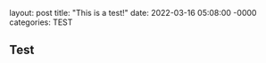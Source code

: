 layout: post
title: "This is a test!"
date: 2022-03-16 05:08:00 -0000
categories: TEST


Test
----------------------
